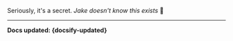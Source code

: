 Seriously, it's a secret. *Jake doesn't know this exists* 🤫

----

**Docs updated: {docsify-updated}**
